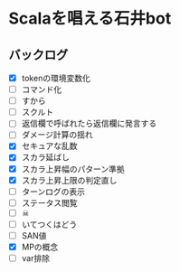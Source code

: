 # Scalaを唱える石井bot

## バックログ
- [x] tokenの環境変数化
- [ ] コマンド化
- [ ] すから
- [ ] スクルト
- [ ] 返信欄で呼ばれたら返信欄に発言する
- [ ] ダメージ計算の揺れ
- [x] セキュアな乱数
- [x] スカラ延ばし
- [x] スカラ上昇幅のパターン準拠
- [x] スカラ上昇上限の判定直し
- [ ] ターンログの表示
- [ ] ステータス閲覧
- [ ] ☠
- [ ] いてつくはどう
- [ ] SAN値
- [x] MPの概念
- [ ] var排除